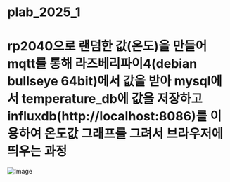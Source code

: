 # plab_2025_1


# rp2040으로 랜덤한 값(온도)을 만들어 mqtt를 통해 라즈베리파이4(debian bullseye 64bit)에서 값을 받아 mysql에서 temperature_db에 값을 저장하고 influxdb(http://localhost:8086)를 이용하여 온도값 그래프를 그려서 브라우저에 띄우는 과정


![Image](https://github.com/user-attachments/assets/8254f804-5f20-4eef-810c-f63720d306f1)

